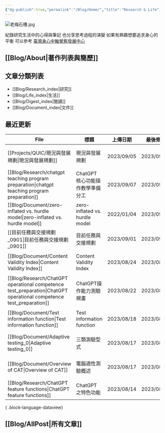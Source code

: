 ```yaml
---
{"dg-publish":true,"permalink":"/Blog/Home/","title":"Research & Life","tags":["blog","gardenEntry","gardenEntry","gardenEntry","gardenEntry","gardenEntry","gardenEntry","gardenEntry"],"created":"2023-02-16","updated":"2023-03-01"}
---
```



![老梅石槽.jpg](/img/user/Blog/images/%E8%80%81%E6%A2%85%E7%9F%B3%E6%A7%BD.jpg)

紀錄研究生活中的心得與筆記
也分享思考過程的演變
如果有興趣想要追求身心的平衡
可以參考 [臺灣身心中軸覺察發展中心](https://bmaa.tw)

## [[Blog/About\|著作列表與簡歷]]

## 文章分類列表

- [[Blog/Research_index\|研究]]
- [[Blog/Life_index\|生活]]
- [[Blog/Digest_index\|閱讀]]
- [[Blog/Document_index\|文件]]

## 最近更新


<div class="transclusion internal-embed is-loaded"><div class="markdown-embed">





| File                                                                                                                  | 標題                             | 上傳日期       | 最後修改       | 類別                                      |
| --------------------------------------------------------------------------------------------------------------------- | ------------------------------ | ---------- | ---------- | --------------------------------------- |
| [[Projects/QUIC/現況與發展規劃\|現況與發展規劃]]                                                                                 | 現況與發展規劃                        | 2023/09/05 | 2023/09/27 | <ul><li>project</li><li>note</li></ul>  |
| [[Blog/Research/chatgpt teaching program preparation\|chatgpt teaching program preparation]]                       | ChatGPT 核心功能操作教學準備分工           | 2023/09/07 | 2023/09/07 | <ul><li>blog</li><li>research</li></ul> |
| [[Blog/Document/zero-inflated vs. hurdle model\|zero-inflated vs. hurdle model]]                                   | zero-inflated vs. hurdle model | 2022/01/04 | 2023/09/06 | \-                                      |
| [[目前任務與交接規劃_0901\|目前任務與交接規劃_0901]]                                                                                 | 目前任務與交接規劃                      | 2023/09/01 | 2023/09/01 | <ul><li>blog</li></ul>                  |
| [[Blog/Document/Content Validity Index\|Content Validity Index]]                                                   | Content Validity Index         | 2023/08/24 | 2023/08/24 | <ul><li>blog</li><li>document</li></ul> |
| [[Blog/Research/ChatGPT operational competence test_preparation\|ChatGPT operational competence test_preparation]] | ChatGPT操作能力測驗規畫                | 2023/08/22 | 2023/08/22 | <ul><li>blog</li><li>research</li></ul> |
| [[Blog/Document/Test information function\|Test information function]]                                             | Test information function      | 2023/08/18 | 2023/08/18 | <ul><li>blog</li><li>document</li></ul> |
| [[Blog/Document/Adaptive testing_0\|Adaptive testing_0]]                                                           | 三類測驗型式                         | 2023/08/17 | 2023/08/17 | <ul><li>blog</li><li>document</li></ul> |
| [[Blog/Document/Overview of CAT\|Overview of CAT]]                                                                 | 電腦適性測驗概述                       | 2023/08/17 | 2023/08/17 | <ul><li>blog</li><li>document</li></ul> |
| [[Blog/Research/ChatGPT feature functions\|ChatGPT feature functions]]                                             | ChatGPT 之特色功能                  | 2023/08/14 | 2023/08/14 | <ul><li>blog</li></ul>                  |

{ .block-language-dataview}

</div></div>


## [[Blog/AllPost\|所有文章]]
